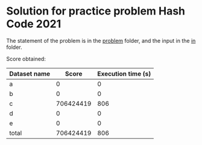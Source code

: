 # Solution for practice problem Hash Code 2021
The statement of the problem is in the [problem](./problem) folder, and the input in the [in](./in) folder.


Score obtained:

| Dataset name | Score     | Execution time (s) |
|--------------|-----------|--------------------|
| a            | 0         | 0                  |
| b            | 0         | 0                  |
| c            | 706424419 | 806                |
| d            | 0         | 0                  |
| e            | 0         | 0                  |
| total        | 706424419 | 806                |